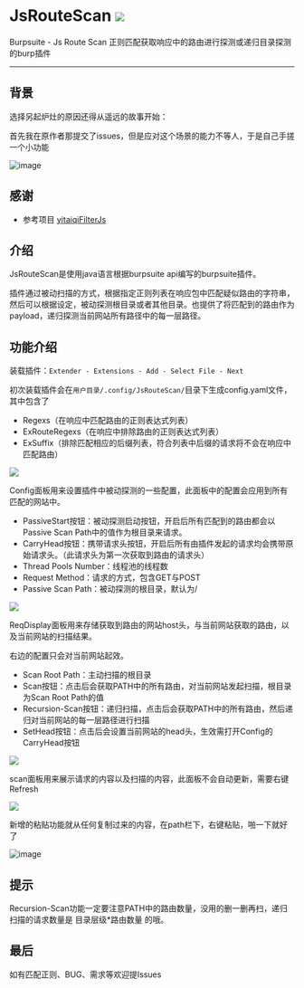 # JsRouteScan <img src="https://komarev.com/ghpvc/?username=JsRouteScan" />
Burpsuite - Js Route Scan 正则匹配获取响应中的路由进行探测或递归目录探测的burp插件

***

## 背景
选择另起炉灶的原因还得从遥远的故事开始：

首先我在原作者那提交了issues，但是应对这个场景的能力不等人，于是自己手搓一个小功能

![image](https://github.com/zwjjustdoit/JsRouteScan/assets/50495555/8dd2e1bb-768f-4c5b-91db-ffcfde3cba64)


## 感谢

* 参考项目 [yitaiqiFilterJs](https://github.com/fKzhangsa/FilterJs)

## 介绍

JsRouteScan是使用java语言根据burpsuite api编写的burpsuite插件。

插件通过被动扫描的方式，根据指定正则列表在响应包中匹配疑似路由的字符串，然后可以根据设定，被动探测根目录或者其他目录。也提供了将匹配到的路由作为payload，递归探测当前网站所有路径中的每一层路径。

## 功能介绍

装载插件：``` Extender - Extensions - Add - Select File - Next ```

初次装载插件会在```用户目录/.config/JsRouteScan/```目录下生成config.yaml文件，其中包含了 

* Regexs（在响应中匹配路由的正则表达式列表）
* ExRouteRegexs（在响应中排除路由的正则表达式列表）
* ExSuffix（排除匹配相应的后缀列表，符合列表中后缀的请求将不会在响应中匹配路由）

<img src="./img/yaml.jpg">

Config面板用来设置插件中被动探测的一些配置，此面板中的配置会应用到所有匹配的网站中。

* PassiveStart按钮：被动探测启动按钮，开启后所有匹配到的路由都会以Passive Scan Path中的值作为根目录来请求。
* CarryHead按钮：携带请求头按钮，开启后所有由插件发起的请求均会携带原始请求头。（此请求头为第一次获取到路由的请求头）
* Thread Pools Number：线程池的线程数
* Request Method：请求的方式，包含GET与POST
* Passive Scan Path：被动探测的根目录，默认为/

<img src="./img/config.jpg">

ReqDisplay面板用来存储获取到路由的网站host头，与当前网站获取的路由，以及当前网站的扫描结果。

右边的配置只会对当前网站起效。

* Scan Root Path：主动扫描的根目录
* Scan按钮：点击后会获取PATH中的所有路由，对当前网站发起扫描，根目录为Scan Root Path的值
* Recursion-Scan按钮：递归扫描，点击后会获取PATH中的所有路由，然后递归对当前网站的每一层路径进行扫描
* SetHead按钮：点击后会设置当前网站的head头，生效需打开Config的CarryHead按钮

<img src="./img/ReqDisplay.jpg">

scan面板用来展示请求的内容以及扫描的内容，此面板不会自动更新，需要右键Refresh

<img src="./img/scan.jpg">

新增的粘贴功能就从任何复制过来的内容，在path栏下，右键粘贴，啪一下就好了

![image](https://github.com/zwjjustdoit/JsRouteScan/assets/50495555/2d9cdbc0-92b6-424a-813d-d2a2f0106bf1)


## 提示

​	Recursion-Scan功能一定要注意PATH中的路由数量，没用的删一删再扫，递归扫描的请求数量是 目录层级*路由数量 的哦。

## 最后
如有匹配正则、BUG、需求等欢迎提Issues


